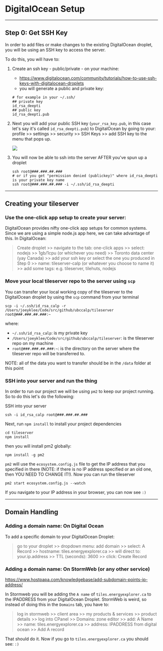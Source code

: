 # DigitalOcean Setup

***
## Step 0: Get SSH Key

In order to add files or make changes to the existing DigitalOcean droplet, you will be using an SSH key to access the server. 

To do this, you will have to:

1. Create an ssh key - public/private - on your machine: 
    - https://www.digitalocean.com/community/tutorials/how-to-use-ssh-keys-with-digitalocean-droplets
    - you will generate a public and private key:

    ```
    # for example in your ~/.ssh/
    ## private key
    id_rsa_deepti
    ## public key
    id_rsa_deepti.pub
    ```

2. Next you will add your public SSH key (`your_rsa_key.pub`, in this case let's say it's called `id_rsa_deepti.pub`) to DigitalOcean by going to your: profile >> settings >> security >> SSH Keys >> add SSH key to the menu that pops up.

    ![](https://assets.digitalocean.com/articles/how-to-use-ssh-keys-with-digitalocean-droplets/key_added.png)

3. You will now be able to ssh into the server AFTER you've spun up a droplet

    ```
    ssh root@###.###.##.###
    # or if you get "permission denied (publickey)" where id_rsa_deepti is your private key name
    ssh root@###.###.##.### -i ~/.ssh/id_rsa_deepti
    ```



***

## Creating your tileserver

### Use the one-click app setup to create your server:

DigitalOcean provides nifty one-click app setups for common systems. Since we are using a simple node.js app here, we can take advantage of this. In DigitalOcean:

> Create droplet >> navigate to the tab: one-click apps >> select: nodejs >> 1gb/1cpu (or whichever you need) >> Toronto data center (yay Canada) >> add your ssh key or select the one you produced in Step 0 >> name: tileserver-calp (or whatever you choose to name it) >> add some tags: e.g. tileserver, tilehuts, nodejs

### Move your local tileserver repo to the server using `scp`

You can transfer your local working copy of the tileserver to the DigitalOcean droplet by using the `scp` command from your terminal

```
scp -i ~/.ssh/id_rsa_calp -r /Users/joeyklee/Code/src/github/ubccalp/tileserver root@###.###.##.###:~
```

where:

* `~/.ssh/id_rsa_calp`: is my private key
* `/Users/joeyklee/Code/src/github/ubccalp/tileserver`: is the tileserver repo on my machine
* `root@###.###.##.###:~`: is the directory on the server where the tileserver repo will be transferred to. 

NOTE: all of the data you want to transfer should be in the `/data` folder at this point

### SSH into your server and run the thing

In order to run our project we will be using `pm2` to keep our project running. So to do this let's do the following:

SSH into your server

```
ssh -i id_rsa_calp root@###.###.##.###
```

Next, run `npm install` to install your project dependencies

```
cd tileserver
npm install
```

then you will install pm2 globally:

```
npm install -g pm2
```

`pm2` will use the `ecosystem.config.js` file to get the IP address that you specified in there (NOTE: if there is no IP address specified or an old one, then YOU NEED TO CHANGE IT!). Now you can run the tileserver

```
pm2 start ecosystem.config.js --watch
```


If you navigate to your IP address in your browser, you can now see `:)`

*** 
## Domain Handling

### Adding a domain name: On Digital Ocean

To add a specific domain to your DigitalOcean Droplet:

> go to your droplet >> dropdown menu: add domain >> select: A Record >> hostname: tiles.energyexplorer.ca >> will direct to: your.ip.address >> TTL (seconds): 3600 >> click: Create Record

### Adding a domain name: On StormWeb (or any other service)

https://www.hostpapa.com/knowledgebase/add-subdomain-points-ip-address/

In Stormweb you will be adding the `A name` of `tiles.energyexplorer.ca` to the IPADDRESS from your DigitalOcean Droplet. StormWeb is weird, so instead of doing this in the `Domains` tab, you have to:

> log in stormweb >> client area >> my products & services >> product details >> log into CPanel >> Domains: zone editor >> add: A Name >> name: tiles.energyexplorer.ca >> address: IPADDRESS from digital ocean >> Add A record
> 

That should do it. Now if you go to `tiles.energyexplorer.ca` you should see: `:)`




